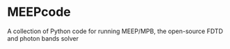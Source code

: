 # MEEPcode
A collection of Python code for running MEEP/MPB, the open-source FDTD and photon bands solver
